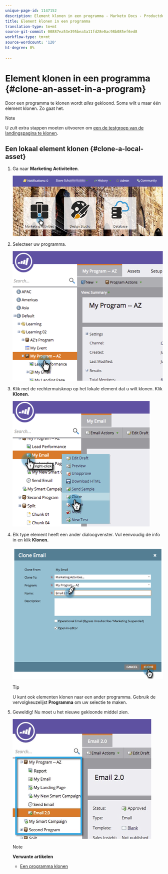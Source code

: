 ```yaml
---
unique-page-id: 1147152
description: Element klonen in een programma - Marketo Docs - Productdocumentatie
title: Element klonen in een programma
translation-type: tm+mt
source-git-commit: 00887ea53e395bea3a11fd28e0ac98b085ef6ed8
workflow-type: tm+mt
source-wordcount: '120'
ht-degree: 0%

---
```



# Element klonen in een programma {#clone-an-asset-in-a-program}

Door een programma te klonen wordt *alles* gekloond. Soms wilt u maar één element klonen. Zo gaat het.

>[!NOTE]
>
>U zult extra stappen moeten uitvoeren om [een de testgroep van de landingspagina te klonen](../../../../product-docs/demand-generation/landing-pages/landing-page-actions/cloning-a-landing-page-test-group.md).

## Een lokaal element klonen {#clone-a-local-asset}

1. Ga naar **Marketing** **Activiteiten**.

   ![](assets/login-marketing-activities.png)

1. Selecteer uw programma.

   ![](assets/image2014-9-23-15-3a56-3a12.png)

1. Klik met de rechtermuisknop op het lokale element dat u wilt klonen. Klik **Klonen**.

   ![](assets/image2014-9-23-15-3a56-3a25.png)

1. Elk type element heeft een ander dialoogvenster. Vul eenvoudig de info in en klik **Klonen.**

   ![](assets/image2014-9-23-15-3a56-3a34.png)

   >[!TIP]
   >
   >U kunt ook elementen klonen naar een ander programma. Gebruik de vervolgkeuzelijst **Programma** om uw selectie te maken.

1. Geweldig! Nu moet u het nieuwe gekloonde middel zien.

   ![](assets/report.jpg)

   >[!NOTE]
   >
   >**Verwante artikelen**
   >
   >    
   >    
   >    * [Een programma klonen](clone-a-program.md)


